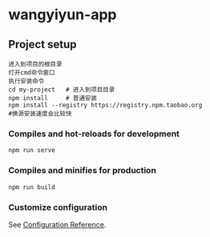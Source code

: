 # wangyiyun-app

## Project setup
```
进入到项目的根目录
打开cmd命令窗口
执行安装命令
cd my-project	# 进入到项目目录
npm install 	# 普通安装
npm install --registry https://registry.npm.taobao.org
#换源安装速度会比较快
```

### Compiles and hot-reloads for development
```
npm run serve
```

### Compiles and minifies for production
```
npm run build
```

### Customize configuration
See [Configuration Reference](https://cli.vuejs.org/config/).
